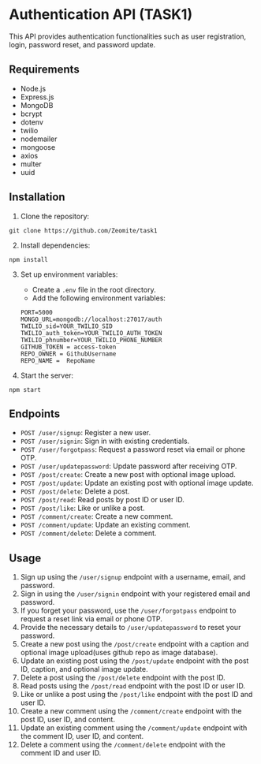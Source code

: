 
# Authentication API (TASK1)

This API provides authentication functionalities such as user registration, login, password reset, and password update.

## Requirements

- Node.js
- Express.js
- MongoDB
- bcrypt
- dotenv
- twilio
- nodemailer
- mongoose
- axios
- multer
- uuid

## Installation

1. Clone the repository:

```
git clone https://github.com/Zeomite/task1
```

2. Install dependencies:

```
npm install
```

3. Set up environment variables:

   - Create a `.env` file in the root directory.
   - Add the following environment variables:

   ```
   PORT=5000
   MONGO_URL=mongodb://localhost:27017/auth
   TWILIO_sid=YOUR_TWILIO_SID
   TWILIO_auth_token=YOUR_TWILIO_AUTH_TOKEN
   TWILIO_phnumber=YOUR_TWILIO_PHONE_NUMBER
   GITHUB_TOKEN = access-token
   REPO_OWNER = GithubUsername
   REPO_NAME =  RepoName
   ```

4. Start the server:

```
npm start
```

## Endpoints

- `POST /user/signup`: Register a new user.
- `POST /user/signin`: Sign in with existing credentials.
- `POST /user/forgotpass`: Request a password reset via email or phone OTP.
- `POST /user/updatepassword`: Update password after receiving OTP.
- `POST /post/create`: Create a new post with optional image upload.
- `POST /post/update`: Update an existing post with optional image update.
- `POST /post/delete`: Delete a post.
- `POST /post/read`: Read posts by post ID or user ID.
- `POST /post/like`: Like or unlike a post.
- `POST /comment/create`: Create a new comment.
- `POST /comment/update`: Update an existing comment.
- `POST /comment/delete`: Delete a comment.

## Usage

1. Sign up using the `/user/signup` endpoint with a username, email, and password.
2. Sign in using the `/user/signin` endpoint with your registered email and password.
3. If you forget your password, use the `/user/forgotpass` endpoint to request a reset link via email or phone OTP.
4. Provide the necessary details to `/user/updatepassword` to reset your password.
5. Create a new post using the `/post/create` endpoint with a caption and optional image upload(uses github repo as image database).
6. Update an existing post using the `/post/update` endpoint with the post ID, caption, and optional image update.
7. Delete a post using the `/post/delete` endpoint with the post ID.
8. Read posts using the `/post/read` endpoint with the post ID or user ID.
9. Like or unlike a post using the `/post/like` endpoint with the post ID and user ID.
10. Create a new comment using the `/comment/create` endpoint with the post ID, user ID, and content.
11. Update an existing comment using the `/comment/update` endpoint with the comment ID, user ID, and content.
12. Delete a comment using the `/comment/delete` endpoint with the comment ID and user ID.
